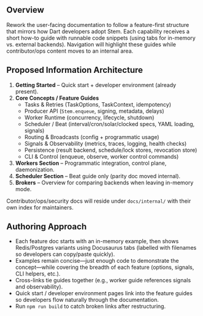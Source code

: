 ## Overview
Rework the user-facing documentation to follow a feature-first structure that mirrors how Dart developers adopt Stem. Each capability receives a short how-to guide with runnable code snippets (using tabs for in-memory vs. external backends). Navigation will highlight these guides while contributor/ops content moves to an internal area.

## Proposed Information Architecture
1. **Getting Started** – Quick start + developer environment (already present).
2. **Core Concepts / Feature Guides**
   - Tasks & Retries (TaskOptions, TaskContext, idempotency)
   - Producer API (`Stem.enqueue`, signing, metadata, delays)
   - Worker Runtime (concurrency, lifecycle, shutdown)
   - Scheduler / Beat (interval/cron/solar/clocked specs, YAML loading, signals)
   - Routing & Broadcasts (config + programmatic usage)
   - Signals & Observability (metrics, traces, logging, health checks)
   - Persistence (result backend, schedule/lock stores, revocation store)
   - CLI & Control (enqueue, observe, worker control commands)
3. **Workers Section** – Programmatic integration, control plane, daemonization.
4. **Scheduler Section** – Beat guide only (parity doc moved internal).
5. **Brokers** – Overview for comparing backends when leaving in-memory mode.

Contributor/ops/security docs will reside under `docs/internal/` with their own index for maintainers.

## Authoring Approach
- Each feature doc starts with an in-memory example, then shows Redis/Postgres variants using Docusaurus tabs (labelled with filenames so developers can copy/paste quickly).
- Examples remain concise—just enough code to demonstrate the concept—while covering the breadth of each feature (options, signals, CLI helpers, etc.).
- Cross-links tie guides together (e.g., worker guide references signals and observability).
- Quick start / developer environment pages link into the feature guides so developers flow naturally through the documentation.
- Run `npm run build` to catch broken links after restructuring.
